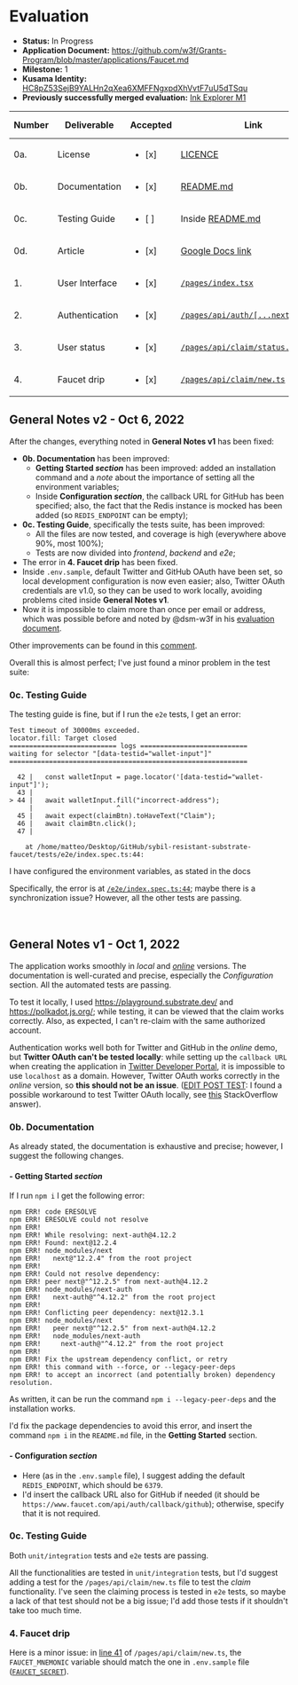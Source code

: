 # Evaluation

- **Status:** In Progress
- **Application Document:** https://github.com/w3f/Grants-Program/blob/master/applications/Faucet.md
- **Milestone:** 1
- **Kusama Identity:** [HC8pZ53SejB9YALHn2qXea6XMFFNgxpdXhVvtF7uU5dTSqu](https://kusama.subscan.io/account/HC8pZ53SejB9YALHn2qXea6XMFFNgxpdXhVvtF7uU5dTSqu)
- **Previously successfully merged evaluation:** [Ink Explorer M1](https://github.com/w3f/Grant-Milestone-Delivery/pull/578)

| Number | Deliverable | Accepted | Link | Evaluation Notes |
| ------ | ----------- | -------- | ---- |----------------- |
| 0a. | License |<ul><li>[x] </li></ul>| [LICENCE](https://github.com/karooolis/sybil-resistant-substrate-faucet/blob/1ca52e21edea3445d91d5c316340419662987452/LICENSE) | Apache 2.0, Ok |
| 0b. | Documentation |<ul><li>[x] </li></ul>| [README.md](https://github.com/karooolis/sybil-resistant-substrate-faucet/blob/1ca52e21edea3445d91d5c316340419662987452/README.md) | - |
| 0c. | Testing Guide |<ul><li>[ ] </li></ul>| Inside [README.md](https://github.com/karooolis/sybil-resistant-substrate-faucet/blob/1ca52e21edea3445d91d5c316340419662987452/README.md#testing) | **General Notes v2** |
| 0d. | Article |<ul><li>[x] </li></ul>| [Google Docs link](https://docs.google.com/document/d/1PKMPsfVBZx7TPq0IIS6fWd15Fs8d8HgUAaFHuA18Pao) | - |
| 1. | User Interface |<ul><li>[x] </li></ul>| [```/pages/index.tsx```](https://github.com/karooolis/sybil-resistant-substrate-faucet/blob/1ca52e21edea3445d91d5c316340419662987452/pages/index.tsx) | - |  
| 2. | Authentication |<ul><li>[x] </li></ul>| [```/pages/api/auth/[...nextauth].ts```](https://github.com/karooolis/sybil-resistant-substrate-faucet/blob/1ca52e21edea3445d91d5c316340419662987452/pages/api/auth/%5B...nextauth%5D.ts) | - |  
| 3. | User status |<ul><li>[x] </li></ul>| [```/pages/api/claim/status.ts```](https://github.com/karooolis/sybil-resistant-substrate-faucet/blob/1ca52e21edea3445d91d5c316340419662987452/pages/api/claim/status.ts) | - |  
| 4. | Faucet drip |<ul><li>[x] </li></ul>| [```/pages/api/claim/new.ts```](https://github.com/karooolis/sybil-resistant-substrate-faucet/blob/1ca52e21edea3445d91d5c316340419662987452/pages/api/claim/new.ts) | - |

## General Notes v2 - Oct 6, 2022
After the changes, everything noted in **General Notes v1** has been fixed:
- **0b. Documentation** has been improved:
  - **Getting Started *section*** has been improved: added an installation command and a *note* about the importance of setting all the environment variables;
  - Inside **Configuration *section***, the callback URL for GitHub has been specified; also, the fact that the Redis instance is mocked has been added (so ```REDIS_ENDPOINT``` can be empty);
- **0c. Testing Guide**, specifically the tests suite, has been improved:
  - All the files are now tested, and coverage is high (everywhere above 90%, most 100%);
  - Tests are now divided into *frontend*, *backend* and *e2e*;
- The error in **4. Faucet drip** has been fixed.
- Inside ```.env.sample```, default Twitter and GitHub OAuth have been set, so local development configuration is now even easier; also, Twitter OAuth credentials are v1.0, so they can be used to work locally, avoiding problems cited inside **General Notes v1**.
- Now it is impossible to claim more than once per email or address, which was possible before and noted by @dsm-w3f in his [evaluation document](https://github.com/w3f/Grant-Milestone-Delivery/blob/master/evaluations/Faucet_1_dsm-w3f.md).

Other improvements can be found in this [comment](https://github.com/w3f/Grant-Milestone-Delivery/pull/573#issuecomment-1268528110).

Overall this is almost perfect; I've just found a minor problem in the test suite:

### 0c. Testing Guide
The testing guide is fine, but if I run the ```e2e``` tests, I get an error:
```
Test timeout of 30000ms exceeded.
locator.fill: Target closed
=========================== logs ===========================
waiting for selector "[data-testid="wallet-input"]"
============================================================

  42 |   const walletInput = page.locator('[data-testid="wallet-input"]');
  43 |
> 44 |   await walletInput.fill("incorrect-address");
     |                     ^
  45 |   await expect(claimBtn).toHaveText("Claim");
  46 |   await claimBtn.click();
  47 |

    at /home/matteo/Desktop/GitHub/sybil-resistant-substrate-faucet/tests/e2e/index.spec.ts:44:
```
I have configured the environment variables, as stated in the docs

Specifically, the error is at [```/e2e/index.spec.ts:44```](https://github.com/karooolis/sybil-resistant-substrate-faucet/blob/1ca52e21edea3445d91d5c316340419662987452/tests/e2e/index.spec.ts#L44); maybe there is a synchronization issue? However, all the other tests are passing.
<br>
<br>
<br>
## General Notes v1 - Oct 1, 2022

The application works smoothly in *local* and [*online*](https://sybil-resistant-substrate-faucet.vercel.app/) versions. The documentation is well-curated and precise, especially the *Configuration* section. All the automated tests are passing.

To test it locally, I used https://playground.substrate.dev/ and https://polkadot.js.org/; while testing, it can be viewed that the claim works correctly. Also, as expected, I can't re-claim with the same authorized account. 

Authentication works well both for Twitter and GitHub in the *online* demo, but **Twitter OAuth can't be tested locally**: while setting up the ```callback URL``` when creating the application in [Twitter Developer Portal](https://developer.twitter.com/), it is impossible to use ```localhost``` as a domain. However, Twitter OAuth works correctly in the *online* version, so **this should not be an issue**. (<u>EDIT POST TEST</u>: I found a possible workaround to test Twitter OAuth locally, see [this](https://stackoverflow.com/questions/800827/twitter-oauth-callbackurl-localhost-development) StackOverflow answer).

### 0b. Documentation
As already stated, the documentation is exhaustive and precise; however, I suggest the following changes.

#### - Getting Started *section*

If I run ```npm i``` I get the following error:
```
npm ERR! code ERESOLVE
npm ERR! ERESOLVE could not resolve
npm ERR! 
npm ERR! While resolving: next-auth@4.12.2
npm ERR! Found: next@12.2.4
npm ERR! node_modules/next
npm ERR!   next@"12.2.4" from the root project
npm ERR! 
npm ERR! Could not resolve dependency:
npm ERR! peer next@"^12.2.5" from next-auth@4.12.2
npm ERR! node_modules/next-auth
npm ERR!   next-auth@"^4.12.2" from the root project
npm ERR! 
npm ERR! Conflicting peer dependency: next@12.3.1
npm ERR! node_modules/next
npm ERR!   peer next@"^12.2.5" from next-auth@4.12.2
npm ERR!   node_modules/next-auth
npm ERR!     next-auth@"^4.12.2" from the root project
npm ERR! 
npm ERR! Fix the upstream dependency conflict, or retry
npm ERR! this command with --force, or --legacy-peer-deps
npm ERR! to accept an incorrect (and potentially broken) dependency resolution.
```
As written, it can be run the command ```npm i --legacy-peer-deps``` and the installation works.

I'd fix the package dependencies to avoid this error, and insert the command ```npm i``` in the ```README.md``` file, in the **Getting Started** section.

#### - Configuration *section*
- Here (as in the ```.env.sample``` file), I suggest adding the default ```REDIS_ENDPOINT```, which should be ```6379```.
- I'd insert the callback URL also for GitHub if needed (it should be ```https://www.faucet.com/api/auth/callback/github```); otherwise, specify that it is not required.

### 0c. Testing Guide

Both ```unit/integration``` tests and ```e2e``` tests are passing.

All the functionalities are tested in ```unit/integration``` tests, but I'd suggest adding a test for the ```/pages/api/claim/new.ts``` file to test the *claim* functionality. 
I've seen the claiming process is tested in ```e2e``` tests, so maybe a lack of that test should not be a big issue; I'd add those tests if it shouldn't take too much time.

### 4. Faucet drip

Here is a minor issue: in [line 41](https://github.com/karooolis/sybil-resistant-substrate-faucet/blob/b7142070f2333d8d2aa3455a9cefae5d92e8d6be/pages/api/claim/new.ts#L41) of ```/pages/api/claim/new.ts```, the ```FAUCET_MNEMONIC``` variable should match the one in ```.env.sample``` file ([```FAUCET_SECRET```](https://github.com/karooolis/sybil-resistant-substrate-faucet/blob/b7142070f2333d8d2aa3455a9cefae5d92e8d6be/.env.sample#L14)).
